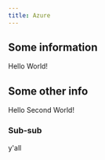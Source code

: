 ```yaml
---
title: Azure 
---
```


## Some information

Hello World!


## Some other info

Hello Second World!


### Sub-sub
y'all
